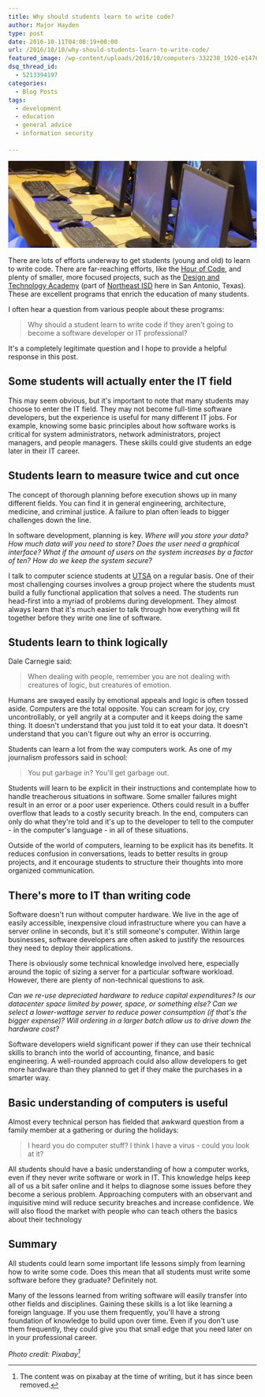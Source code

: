 ```yaml
---
title: Why should students learn to write code?
author: Major Hayden
type: post
date: 2016-10-11T04:08:19+00:00
url: /2016/10/10/why-should-students-learn-to-write-code/
featured_image: /wp-content/uploads/2016/10/computers-332238_1920-e1476155887912.jpg
dsq_thread_id:
  - 5213394197
categories:
  - Blog Posts
tags:
  - development
  - education
  - general advice
  - information security

---
```

![1]

There are lots of efforts underway to get students (young and old) to learn to write code. There are far-reaching efforts, like the [Hour of Code][2], and plenty of smaller, more focused projects, such as the [Design and Technology Academy][3] (part of [Northeast ISD][4] here in San Antonio, Texas). These are excellent programs that enrich the education of many students.

I often hear a question from various people about these programs:

> Why should a student learn to write code if they aren't going to become a software developer or IT professional?

It's a completely legitimate question and I hope to provide a helpful response in this post.

## Some students will actually enter the IT field

This may seem obvious, but it's important to note that many students may choose to enter the IT field. They may not become full-time software developers, but the experience is useful for many different IT jobs. For example, knowing some basic principles about how software works is critical for system administrators, network administrators, project managers, and people managers. These skills could give students an edge later in their IT career.

## Students learn to measure twice and cut once

The concept of thorough planning before execution shows up in many different fields. You can find it in general engineering, architecture, medicine, and criminal justice. A failure to plan often leads to bigger challenges down the line.

In software development, planning is key. _Where will you store your data? How much data will you need to store? Does the user need a graphical interface? What if the amount of users on the system increases by a factor of ten? How do we keep the system secure?_

I talk to computer science students at [UTSA][5] on a regular basis. One of their most challenging courses involves a group project where the students must build a fully functional application that solves a need. The students run head-first into a myriad of problems during development. They almost always learn that it's much easier to talk through how everything will fit together before they write one line of software.

## Students learn to think logically

Dale Carnegie said:

> When dealing with people, remember you are not dealing with creatures of logic, but creatures of emotion.

Humans are swayed easily by emotional appeals and logic is often tossed aside. Computers are the total opposite. You can scream for joy, cry uncontrollably, or yell angrily at a computer and it keeps doing the same thing. It doesn't understand that you just told it to eat your data. It doesn't understand that you can't figure out why an error is occurring.

Students can learn a lot from the way computers work. As one of my journalism professors said in school:

> You put garbage in? You'll get garbage out.

Students will learn to be explicit in their instructions and contemplate how to handle treacherous situations in software. Some smaller failures might result in an error or a poor user experience. Others could result in a buffer overflow that leads to a costly security breach. In the end, computers can only do what they're told and it's up to the developer to tell to the computer - in the computer's language - in all of these situations.

Outside of the world of computers, learning to be explicit has its benefits. It reduces confusion in conversations, leads to better results in group projects, and it encourage students to structure their thoughts into more organized communication.

## There's more to IT than writing code

Software doesn't run without computer hardware. We live in the age of easily accessible, inexpensive cloud infrastructure where you can have a server online in seconds, but it's still someone's computer. Within large businesses, software developers are often asked to justify the resources they need to deploy their applications.

There is obviously some technical knowledge involved here, especially around the topic of sizing a server for a particular software workload. However, there are plenty of non-technical questions to ask.

_Can we re-use depreciated hardware to reduce capital expenditures? Is our datacenter space limited by power, space, or something else? Can we select a lower-wattage server to reduce power consumption (if that's the bigger expense)? Will ordering in a larger batch allow us to drive down the hardware cost?_

Software developers wield significant power if they can use their technical skills to branch into the world of accounting, finance, and basic engineering. A well-rounded approach could also allow developers to get more hardware than they planned to get if they make the purchases in a smarter way.

## Basic understanding of computers is useful

Almost every technical person has fielded that awkward question from a family member at a gathering or during the holidays:

> I heard you do computer stuff? I think I have a virus - could you look at it?

All students should have a basic understanding of how a computer works, even if they never write software or work in IT. This knowledge helps keep all of us a bit safer online and it helps to diagnose some issues before they become a serious problem. Approaching computers with an observant and inquisitive mind will reduce security breaches and increase confidence. We will also flood the market with people who can teach others the basics about their technology

## Summary

All students could learn some important life lessons simply from learning how to write some code. Does this mean that all students must write some software before they graduate? Definitely not.

Many of the lessons learned from writing software will easily transfer into other fields and disciplines. Gaining these skills is a lot like learning a foreign language. If you use them frequently, you'll have a strong foundation of knowledge to build upon over time. Even if you don't use them frequently, they could give you that small edge that you need later on in your professional career.

_Photo credit: Pixabay[^6]_

 [1]: /wp-content/uploads/2016/10/computers-332238_1920-e1476155887912.jpg
 [2]: https://code.org/learn
 [3]: http://www.neisd.net/dataHS/
 [4]: http://www.neisd.net/
 [5]: http://www.utsa.edu/

[^6]: The content was on pixabay at the time of writing, but it has since been
removed.

